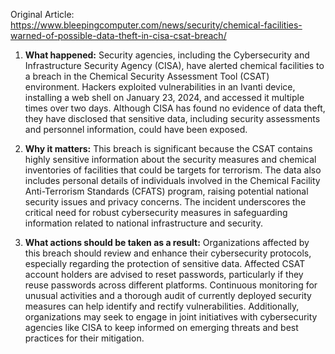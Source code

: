 Original Article: https://www.bleepingcomputer.com/news/security/chemical-facilities-warned-of-possible-data-theft-in-cisa-csat-breach/

1. **What happened:**
   Security agencies, including the Cybersecurity and Infrastructure Security Agency (CISA), have alerted chemical facilities to a breach in the Chemical Security Assessment Tool (CSAT) environment. Hackers exploited vulnerabilities in an Ivanti device, installing a web shell on January 23, 2024, and accessed it multiple times over two days. Although CISA has found no evidence of data theft, they have disclosed that sensitive data, including security assessments and personnel information, could have been exposed.

2. **Why it matters:**
   This breach is significant because the CSAT contains highly sensitive information about the security measures and chemical inventories of facilities that could be targets for terrorism. The data also includes personal details of individuals involved in the Chemical Facility Anti-Terrorism Standards (CFATS) program, raising potential national security issues and privacy concerns. The incident underscores the critical need for robust cybersecurity measures in safeguarding information related to national infrastructure and security.

3. **What actions should be taken as a result:**
   Organizations affected by this breach should review and enhance their cybersecurity protocols, especially regarding the protection of sensitive data. Affected CSAT account holders are advised to reset passwords, particularly if they reuse passwords across different platforms. Continuous monitoring for unusual activities and a thorough audit of currently deployed security measures can help identify and rectify vulnerabilities. Additionally, organizations may seek to engage in joint initiatives with cybersecurity agencies like CISA to keep informed on emerging threats and best practices for their mitigation.